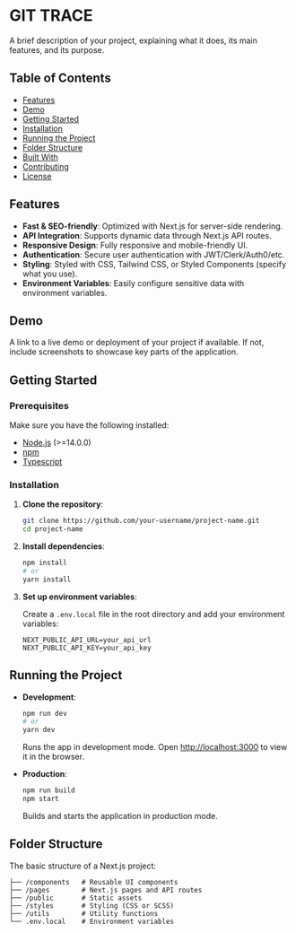 # GIT TRACE

A brief description of your project, explaining what it does, its main features, and its purpose.

## Table of Contents
- [Features](#features)
- [Demo](#demo)
- [Getting Started](#getting-started)
- [Installation](#installation)
- [Running the Project](#running-the-project)
- [Folder Structure](#folder-structure)
- [Built With](#built-with)
- [Contributing](#contributing)
- [License](#license)

## Features

- **Fast & SEO-friendly**: Optimized with Next.js for server-side rendering.
- **API Integration**: Supports dynamic data through Next.js API routes.
- **Responsive Design**: Fully responsive and mobile-friendly UI.
- **Authentication**: Secure user authentication with JWT/Clerk/Auth0/etc.
- **Styling**: Styled with CSS, Tailwind CSS, or Styled Components (specify what you use).
- **Environment Variables**: Easily configure sensitive data with environment variables.

## Demo

A link to a live demo or deployment of your project if available. If not, include screenshots to showcase key parts of the application.

## Getting Started

### Prerequisites

Make sure you have the following installed:
- [Node.js](https://nodejs.org/) (>=14.0.0)
- [npm](https://www.npmjs.com/) 
- [Typescript](https://www.typescriptlang.org/)

### Installation

1. **Clone the repository**:

    ```bash
    git clone https://github.com/your-username/project-name.git
    cd project-name
    ```

2. **Install dependencies**:

    ```bash
    npm install
    # or
    yarn install
    ```

3. **Set up environment variables**:

    Create a `.env.local` file in the root directory and add your environment variables:

    ```plaintext
    NEXT_PUBLIC_API_URL=your_api_url
    NEXT_PUBLIC_API_KEY=your_api_key
    ```

## Running the Project

- **Development**: 

    ```bash
    npm run dev
    # or
    yarn dev
    ```

    Runs the app in development mode. Open [http://localhost:3000](http://localhost:3000) to view it in the browser.

- **Production**:

    ```bash
    npm run build
    npm start
    ```

    Builds and starts the application in production mode.

## Folder Structure

The basic structure of a Next.js project:

```plaintext
├── /components   # Reusable UI components
├── /pages        # Next.js pages and API routes
├── /public       # Static assets
├── /styles       # Styling (CSS or SCSS)
├── /utils        # Utility functions
└── .env.local    # Environment variables
